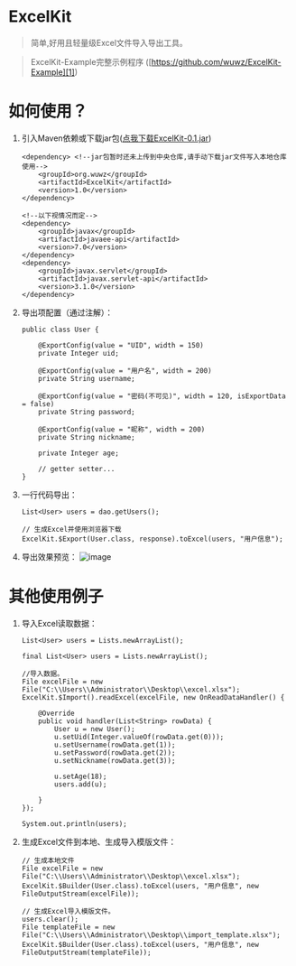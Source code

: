# ExcelKit

> 简单,好用且轻量级Excel文件导入导出工具。

> ExcelKit-Example完整示例程序 ([https://github.com/wuwz/ExcelKit-Example][1])

# 如何使用？


 1. 引入Maven依赖或下载jar包([点我下载ExcelKit-0.1.jar][2])
 

        <dependency> <!--jar包暂时还未上传到中央仓库,请手动下载jar文件写入本地仓库使用-->
			<groupId>org.wuwz</groupId>
			<artifactId>ExcelKit</artifactId>
			<version>1.0</version>
		</dependency>

        <!--以下视情况而定-->
		<dependency>
			<groupId>javax</groupId>
			<artifactId>javaee-api</artifactId>
			<version>7.0</version>
		</dependency>
		<dependency>
			<groupId>javax.servlet</groupId>
			<artifactId>javax.servlet-api</artifactId>
			<version>3.1.0</version>
		</dependency>

 2. 导出项配置（通过注解）：
 

        public class User {

        	@ExportConfig(value = "UID", width = 150)
        	private Integer uid;
        
        	@ExportConfig(value = "用户名", width = 200)
        	private String username;
        
        	@ExportConfig(value = "密码(不可见)", width = 120, isExportData = false)
        	private String password;
        
        	@ExportConfig(value = "昵称", width = 200)
        	private String nickname;
        
        	private Integer age;
        
        	// getter setter...
        }

 3. 一行代码导出：
 

		List<User> users = dao.getUsers();
		
		// 生成Excel并使用浏览器下载
		ExcelKit.$Export(User.class, response).toExcel(users, "用户信息");
		
 3. 导出效果预览：
	![image](https://raw.githubusercontent.com/wuwz/ExcelKit/master/example.png)
	

# 其他使用例子

 1. 导入Excel读取数据：

    	List<User> users = Lists.newArrayList();
		
		final List<User> users = Lists.newArrayList();
		
		//导入数据。
		File excelFile = new File("C:\\Users\\Administrator\\Desktop\\excel.xlsx");
		ExcelKit.$Import().readExcel(excelFile, new OnReadDataHandler() {
			
			@Override
			public void handler(List<String> rowData) {
				User u = new User();
				u.setUid(Integer.valueOf(rowData.get(0)));
				u.setUsername(rowData.get(1));
				u.setPassword(rowData.get(2));
				u.setNickname(rowData.get(3));
				
				u.setAge(18);
				users.add(u);
				
			}
		});
		
		System.out.println(users);

 

 2. 生成Excel文件到本地、生成导入模版文件：
 

        // 生成本地文件
		File excelFile = new File("C:\\Users\\Administrator\\Desktop\\excel.xlsx");
		ExcelKit.$Builder(User.class).toExcel(users, "用户信息", new FileOutputStream(excelFile));
		
		// 生成Excel导入模版文件。
		users.clear();
		File templateFile = new File("C:\\Users\\Administrator\\Desktop\\import_template.xlsx");
		ExcelKit.$Builder(User.class).toExcel(users, "用户信息", new FileOutputStream(templateFile));
		
		
		
		


  [1]: https://github.com/wuwz/ExcelKit-Example
  [2]: https://github.com/wuwz/ExcelKit/blob/master/target/ExcelKit-1.0.jar?raw=true